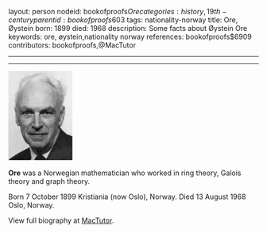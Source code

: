 layout: person
nodeid: bookofproofs$Ore
categories: history,19th-century
parentid: bookofproofs$603
tags: nationality-norway
title: Ore, Øystein
born: 1899
died: 1968
description: Some facts about Øystein Ore
keywords: ore, øystein,nationality norway
references: bookofproofs$6909
contributors: bookofproofs,@MacTutor

---


---

![Ore.jpg](https://github.com/bookofproofs/bookofproofs.github.io/blob/main/_sources/_assets/images/portraits/Ore.jpg?raw=true)

**Ore** was a Norwegian mathematician who worked in ring theory, Galois theory and graph theory.

Born 7 October 1899 Kristiania (now Oslo), Norway. Died 13 August 1968 Oslo, Norway.


View full biography at [MacTutor](https://mathshistory.st-andrews.ac.uk/Biographies/Ore/).